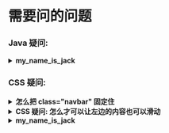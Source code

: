 # 需要问的问题



### Java 疑问:
<details>
<summary><b>my_name_is_jack</b></summary>

```
问题:为什么会报错
class Aaa{
    int iii;
    public void Sss(){
        int bbb;
        System.out.println(bbb + 1);
    }
}


序列化 是什么
    什么是java序列化，如何实现java序列化?



如何将 Java 中的 Bean 一次注明, 多次使用?
(在翻译脚本中遇到这个问题了, 
我想一次性声明 数据库名, 表名, 字段A, 字段B , 然后多个类都可以访问, 节省内存...)


```
</details>

































### CSS 疑问:
<details>
<summary><b> 怎么把 class="navbar" 固定住  </b></summary>

```
已经解决:
在 position: fixed 的同时, 再加上 width:100%;

```
</details>



















<details>
<summary><b> CSS 疑问: 怎么才可以让左边的内容也可以滑动  </b></summary>

```

正确答案是: 加上 overflow: scroll 就可以滑动啦~

```
</details>






















<details>
<summary><b>my_name_is_jack</b></summary>

```

Nothing...

```
</details>
